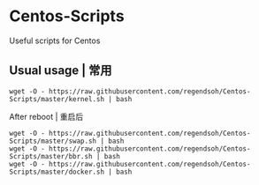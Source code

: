 # Centos-Scripts
Useful scripts for Centos

## Usual usage | 常用
```
wget -O - https://raw.githubusercontent.com/regendsoh/Centos-Scripts/master/kernel.sh | bash
```
After reboot | 重启后
```
wget -O - https://raw.githubusercontent.com/regendsoh/Centos-Scripts/master/swap.sh | bash
wget -O - https://raw.githubusercontent.com/regendsoh/Centos-Scripts/master/bbr.sh | bash
wget -O - https://raw.githubusercontent.com/regendsoh/Centos-Scripts/master/docker.sh | bash
```
